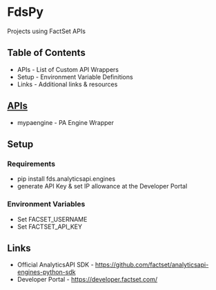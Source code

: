# FdsPy
Projects using FactSet APIs

## Table of Contents
- APIs - List of Custom API Wrappers
- Setup - Environment Variable Definitions
- Links - Additional links & resources

## [APIs](https://github.com/nurciuoli/FdsPy/tree/main/apis)
-  mypaengine - PA Engine Wrapper

## Setup
### Requirements
- pip install fds.analyticsapi.engines
- generate API Key & set IP allowance at the Developer Portal
### Environment Variables
- Set FACSET_USERNAME
- Set FACTSET_API_KEY

## Links
- Official AnalyticsAPI SDK - https://github.com/factset/analyticsapi-engines-python-sdk
- Developer Portal - https://developer.factset.com/
